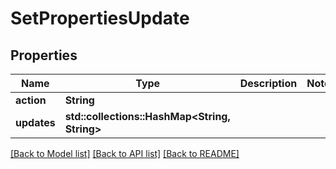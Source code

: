# SetPropertiesUpdate

## Properties
Name | Type | Description | Notes
------------ | ------------- | ------------- | -------------
**action** | **String** |  | 
**updates** | **std::collections::HashMap<String, String>** |  | 

[[Back to Model list]](../README.md#documentation-for-models) [[Back to API list]](../README.md#documentation-for-api-endpoints) [[Back to README]](../README.md)


